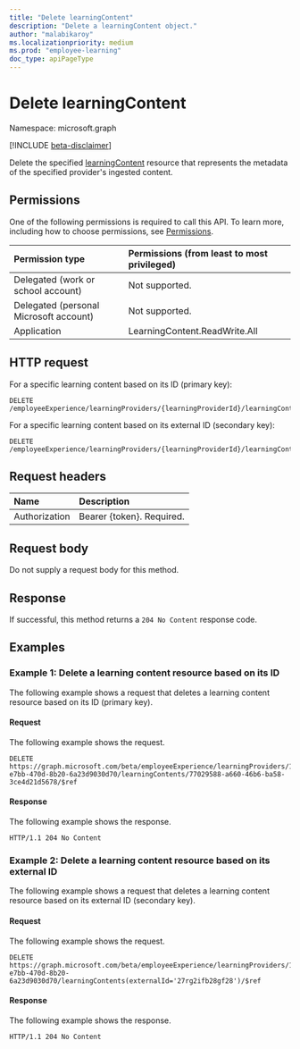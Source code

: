 ```yaml
---
title: "Delete learningContent"
description: "Delete a learningContent object."
author: "malabikaroy"
ms.localizationpriority: medium
ms.prod: "employee-learning"
doc_type: apiPageType
---
```


# Delete learningContent
Namespace: microsoft.graph

[!INCLUDE [beta-disclaimer](../../includes/beta-disclaimer.md)]

Delete the specified [learningContent](../resources/learningcontent.md) resource that represents the metadata of the specified provider's ingested content.

## Permissions
One of the following permissions is required to call this API. To learn more, including how to choose permissions, see [Permissions](/graph/permissions-reference).

|Permission type|Permissions (from least to most privileged)|
|:---|:---|
|Delegated (work or school account)|Not supported.|
|Delegated (personal Microsoft account)|Not supported.|
|Application|LearningContent.ReadWrite.All|

## HTTP request

<!-- {
  "blockType": "ignored"
}
-->

For a specific learning content based on its ID (primary key):
``` http
DELETE /employeeExperience/learningProviders/{learningProviderId}/learningContents/{learningContentId}/$ref
```

For a specific learning content based on its external ID (secondary key):
``` http
DELETE /employeeExperience/learningProviders/{learningProviderId}/learningContents(externalId='{externalId}')/$ref
```

## Request headers
|Name|Description|
|:---|:---|
|Authorization|Bearer {token}. Required.|

## Request body
Do not supply a request body for this method.

## Response

If successful, this method returns a `204 No Content` response code.

## Examples

### Example 1: Delete a learning content resource based on its ID

The following example shows a request that deletes a learning content resource based on its ID (primary key).

#### Request

The following example shows the request.

<!-- {
  "blockType": "request",
  "name": "delete_learningcontent_id",
  "sampleKeys": ["13727311-e7bb-470d-8b20-6a23d9030d70", "77029588-a660-46b6-ba58-3ce4d21d5678"]
}
-->
``` http
DELETE https://graph.microsoft.com/beta/employeeExperience/learningProviders/13727311-e7bb-470d-8b20-6a23d9030d70/learningContents/77029588-a660-46b6-ba58-3ce4d21d5678/$ref
```
#### Response

The following example shows the response.
<!-- {
  "blockType": "response",
  "truncated": true
}
-->
``` http
HTTP/1.1 204 No Content
```

### Example 2: Delete a learning content resource based on its external ID

The following example shows a request that deletes a learning content resource based on its external ID (secondary key).

#### Request
The following example shows the request.

<!-- {
  "blockType": "request",
  "name": "delete_learningcontent_externalid",
  "sampleKeys": ["13727311-e7bb-470d-8b20-6a23d9030d70", "27rg2ifb28gf28"]
}
-->
``` http
DELETE https://graph.microsoft.com/beta/employeeExperience/learningProviders/13727311-e7bb-470d-8b20-6a23d9030d70/learningContents(externalId='27rg2ifb28gf28')/$ref
```

#### Response
The following example shows the response.
<!-- {
  "blockType": "response",
  "truncated": true
}
-->
``` http
HTTP/1.1 204 No Content
```
